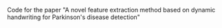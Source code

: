 Code for the paper "A novel feature extraction method based on dynamic handwriting for Parkinson's disease detection"
